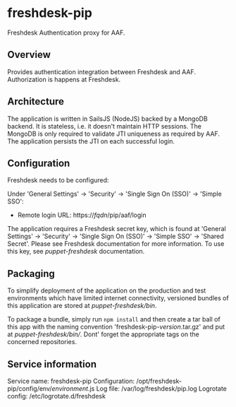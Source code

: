 # freshdesk-pip

Freshdesk Authentication proxy for AAF.

## Overview

Provides authentication integration between Freshdesk and AAF. Authorization is happens at Freshdesk.

## Architecture

The application is written in SailsJS (NodeJS) backed by a MongoDB backend. It is stateless, i.e. it doesn't maintain HTTP sessions. The MongoDB is only required to validate JTI uniqueness as required by AAF. The application persists the JTI on each successful login.

## Configuration

Freshdesk needs to be configured:

Under 'General Settings' -> 'Security' -> 'Single Sign On (SSO)' -> 'Simple SSO':
  - Remote login URL: https://*fqdn*/pip/aaf/login
  
The application requires a Freshdesk secret key, which is found at 'General Settings' -> 'Security' -> 'Single Sign On (SSO)' -> 'Simple SSO' -> 'Shared Secret'. Please see Freshdesk documentation for more information. To use this key, see *puppet-freshdesk* documentation.

## Packaging

To simplify deployment of the application on the production and test environments which have limited internet connectivity, versioned bundles of this application are stored at *puppet-freshdesk/bin*.

To package a bundle, simply run `npm install` and then create a tar ball of this app with the naming convention 'freshdesk-pip-*version*.tar.gz' and put at *puppet-freshdesk/bin/*. Dont' forget the appropriate tags on the concerned repositories.

## Service information 

Service name: freshdesk-pip
Configuration: /opt/freshdesk-pip/config/env/*environment*.js
Log file: /var/log/freshdesk/pip.log
Logrotate config: /etc/logrotate.d/freshdesk